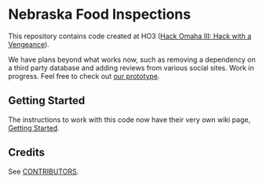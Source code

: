 Nebraska Food Inspections
=========================

This repository contains code created at HO3 ([Hack Omaha III: Hack with a Vengeance](http://www.meetup.com/Open-Nebraska-Meetup/events/149197282/)).

We have plans beyond what works now, such as removing a dependency on a third party database and adding reviews from various social sites. Work in progress. Feel free to check out [our prototype](http://foodinspections.opennebraska.io).


Getting Started
---------------

The instructions to work with this code now have their very own wiki page, [Getting Started](https://github.com/rnelson/ne_state_restaurant_inspections/wiki/Getting-Started).


Credits
-------

See [CONTRIBUTORS](https://github.com/rnelson/ne_state_restaurant_inspections/blob/master/CONTRIBUTORS.md).
